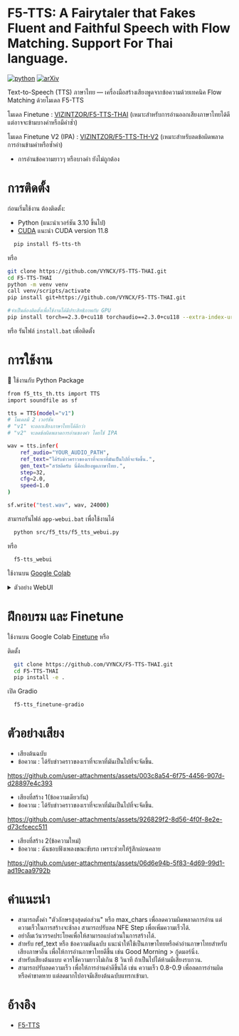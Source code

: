 # F5-TTS: A Fairytaler that Fakes Fluent and Faithful Speech with Flow Matching. Support For Thai language.

[![python](https://img.shields.io/badge/Python-3.10-brightgreen)](https://github.com/SWivid/F5-TTS)
[![arXiv](https://img.shields.io/badge/arXiv-2410.06885-b31b1b.svg?logo=arXiv)](https://arxiv.org/abs/2410.06885)
<!-- <img src="https://github.com/user-attachments/assets/12d7749c-071a-427c-81bf-b87b91def670" alt="Watermark" style="width: 40px; height: auto"> -->

Text-to-Speech (TTS) ภาษาไทย — เครื่องมือสร้างเสียงพูดจากข้อความด้วยเทคนิค Flow Matching ด้วยโมเดล F5-TTS

โมเดล Finetune : [VIZINTZOR/F5-TTS-THAI](https://huggingface.co/VIZINTZOR/F5-TTS-THAI) (เหมาะสำหรับการอ่านออกเสียงภาษาไทยได้ดี แต่อาจจะข้ามบางคำหรือมีคำซ้ำ)

โมเดล Finetune V2 (IPA) : [VIZINTZOR/F5-TTS-TH-V2](https://huggingface.co/VIZINTZOR/F5-TTS-TH-V2) (เหมาะสำหรับลดข้อผิดพลาดการอ่านข้ามคำหรือซ้ำคำ)

 - การอ่านข้อความยาวๆ หรือบางคำ ยังไม่ถูกต้อง

# การติดตั้ง
ก่อนเริ่มใช้งาน ต้องติดตั้ง:
 - Python (แนะนำเวอร์ชัน 3.10 ขึ้นไป)
 - [CUDA](https://developer.nvidia.com/cuda-downloads) แนะนำ CUDA version 11.8

```sh
  pip install f5-tts-th
```
หรือ
```sh
git clone https://github.com/VYNCX/F5-TTS-THAI.git
cd F5-TTS-THAI
python -m venv venv
call venv/scripts/activate
pip install git+https://github.com/VYNCX/F5-TTS-THAI.git

#จำเป็นต้องติดตั้งเพื่อใช้งานได้มีประสิทธิภาพกับ GPU
pip install torch==2.3.0+cu118 torchaudio==2.3.0+cu118 --extra-index-url https://download.pytorch.org/whl/cu118
```
หรือ รันไฟล์ `install.bat` เพื่อติดตั้ง

# การใช้งาน
🐍 ใช้งานกับ Python Package
```sh
from f5_tts_th.tts import TTS
import soundfile as sf

tts = TTS(model="v1") 
# โมเดลมี 2 เวอร์ชัน 
# "v1" จะออกเสียงภาษาไทยได้ดีกว่า 
# "v2" จะลดข้อผิดพลาดการอ่านของคำ โดยใช้ IPA

wav = tts.infer(
    ref_audio="YOUR_AUDIO_PATH",
    ref_text="ได้รับข่าวคราวของเราที่จะหาที่มันเป็นไปที่จะจัดขึ้น.", 
    gen_text="สวัสดีครับ นี่คือเสียงพูดภาษาไทย.", 
    step=32, 
    cfg=2.0, 
    speed=1.0
)

sf.write("test.wav", wav, 24000)
```

สามารถรันไฟล์ `app-webui.bat` เพื่อใช้งานได้ 
```sh
  python src/f5_tts/f5_tts_webui.py
```
หรือ 

```sh
  f5-tts_webui
```
ใช้งานบน [Google Colab](https://colab.research.google.com/drive/10yb4-mGbSoyyfMyDX1xVF6uLqfeoCNxV?usp=sharing)
  
<details>
<summary>ตัวอย่าง WebUI</summary>

- Text To Speech  
  ![Example_Gradio#3](https://github.com/user-attachments/assets/9fd6bf42-3c34-41aa-8f88-3f7ea191e4f0)

- Multi Speech  
  ![Example_Gradio#4](https://github.com/user-attachments/assets/fc57b2d0-bef9-4454-94c3-b72ca2551265)

</details>
  
# ฝึกอบรม และ Finetune
ใช้งานบน Google Colab [Finetune](https://colab.research.google.com/drive/1jwzw4Jn1qF8-F0o3TND68hLHdIqqgYEe?usp=sharing) หรือ 

ติดตั้ง

```sh
  git clone https://github.com/VYNCX/F5-TTS-THAI.git
  cd F5-TTS-THAI
  pip install -e .
```

เปิด Gradio
```sh
  f5-tts_finetune-gradio
```

# ตัวอย่างเสียง

- เสียงต้นฉบับ
- ข้อความ : ได้รับข่าวคราวของเราที่จะหาที่มันเป็นไปที่จะจัดขึ้น.
  
https://github.com/user-attachments/assets/003c8a54-6f75-4456-907d-d28897e4c393

- เสียงที่สร้าง 1(ข้อความเดียวกัน)
- ข้อความ : ได้รับข่าวคราวของเราที่จะหาที่มันเป็นไปที่จะจัดขึ้น.
   
https://github.com/user-attachments/assets/926829f2-8d56-4f0f-8e2e-d73cfcecc511

- เสียงที่สร้าง 2(ข้อความใหม่)
- ข้อความ : ฉันชอบฟังเพลงขณะขับรถ เพราะช่วยให้รู้สึกผ่อนคลาย

https://github.com/user-attachments/assets/06d6e94b-5f83-4d69-99d1-ad19caa9792b

# คำแนะนำ
- สามารถตั้งค่า "ตัวอักษรสูงสุดต่อส่วน" หรือ max_chars เพื่อลดความผิดพลาดการอ่าน แต่ความเร็วในการสร้างจะช้าลง สามารถปรับลด NFE Step เพื่อเพิ่มความเร็วได้.
- อย่าลืมเว้นวรรคประโยคเพื่อให้สามารถแบ่งส่วนในการสร้างได้.
- สำหรับ ref_text หรือ ข้อความตันฉบับ แนะนำให้ใช้เป็นภาษาไทยหรือคำอ่านภาษาไทยสำหรับเสียงภาษาอื่น เพื่อให้การอ่านภาษาไทยดีขึ้น เช่น Good Morning > กู้ดมอร์นิ่ง.
- สำหรับเสียงต้นแบบ ควรใช้ความยาวไม่เกิน 8 วินาที ถ้าเป็นไปได้ห้ามมีเสียงรบกวน.
- สามารถปรับลดความเร็ว เพื่อให้การอ่านคำดีขึ้นได้ เช่น ความเร็ว 0.8-0.9 เพื่อลดการอ่านผิดหรือคำขาดหาย แต่ลดมากไปอาจมีเสียงต้นฉบับแทรกเข้ามา.

# อ้างอิง

- [F5-TTS](https://github.com/SWivid/F5-TTS)
















